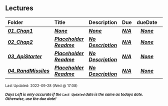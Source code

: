 ## Lectures

| Folder | Title | Description | Due | dueDate |  |
|:------|:------|:------|:------|:-----:|-----|
| ***<a href="https://github.com/rugbyprof/5443-Spatial-DB/tree/master/Lectures/01_Chap1">01_Chap1</a>*** | ***<a href="https://github.com/rugbyprof/5443-Spatial-DB/tree/master/Lectures/01_Chap1">None</a>*** | ***<a href="https://github.com/rugbyprof/5443-Spatial-DB/tree/master/Lectures/01_Chap1">None</a>*** | ***<a href="https://github.com/rugbyprof/5443-Spatial-DB/tree/master/Lectures/01_Chap1">N/A</a>*** | ***<a href="https://github.com/rugbyprof/5443-Spatial-DB/tree/master/Lectures/01_Chap1">None</a>*** |  |
| ***<a href="https://github.com/rugbyprof/5443-Spatial-DB/tree/master/Lectures/02_Chap2">02_Chap2</a>*** | ***<a href="https://github.com/rugbyprof/5443-Spatial-DB/tree/master/Lectures/02_Chap2"> Placeholder Readme </a>*** | ***<a href="https://github.com/rugbyprof/5443-Spatial-DB/tree/master/Lectures/02_Chap2"> No Description</a>*** | ***<a href="https://github.com/rugbyprof/5443-Spatial-DB/tree/master/Lectures/02_Chap2">N/A</a>*** | ***<a href="https://github.com/rugbyprof/5443-Spatial-DB/tree/master/Lectures/02_Chap2">None</a>*** |  |
| ***<a href="https://github.com/rugbyprof/5443-Spatial-DB/tree/master/Lectures/03_ApiStarter">03_ApiStarter</a>*** | ***<a href="https://github.com/rugbyprof/5443-Spatial-DB/tree/master/Lectures/03_ApiStarter"> Placeholder Readme </a>*** | ***<a href="https://github.com/rugbyprof/5443-Spatial-DB/tree/master/Lectures/03_ApiStarter"> No Description</a>*** | ***<a href="https://github.com/rugbyprof/5443-Spatial-DB/tree/master/Lectures/03_ApiStarter">N/A</a>*** | ***<a href="https://github.com/rugbyprof/5443-Spatial-DB/tree/master/Lectures/03_ApiStarter">None</a>*** |  |
| ***<a href="https://github.com/rugbyprof/5443-Spatial-DB/tree/master/Lectures/04_RandMissiles">04_RandMissiles</a>*** | ***<a href="https://github.com/rugbyprof/5443-Spatial-DB/tree/master/Lectures/04_RandMissiles"> Placeholder Readme </a>*** | ***<a href="https://github.com/rugbyprof/5443-Spatial-DB/tree/master/Lectures/04_RandMissiles"> No Description</a>*** | ***<a href="https://github.com/rugbyprof/5443-Spatial-DB/tree/master/Lectures/04_RandMissiles">N/A</a>*** | ***<a href="https://github.com/rugbyprof/5443-Spatial-DB/tree/master/Lectures/04_RandMissiles">None</a>*** |  |

<sup>Last Updated: 2022-09-28 (Wed @ 17:08)</sup> 

<sup>***Days Left is only accurate if the `Last Updated` date is the same as todays date. Otherwise, use the due date!***</sup> 